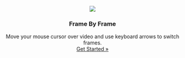 <p align="center">
    <a href="https://github.com/victor-savinov/frame-by-frame">
        <img src="https://github.com/victor-savinov/frame-by-frame/blob/master/icons/128.png">
    </a>
</p>

<h3 align="center">Frame By Frame</h3>

<p align="center">
    Move your mouse cursor over video and use keyboard arrows to switch frames.
    <br>
    <a href="https://chrome.google.com/webstore/detail/frame-by-frame/cclnaabdfgnehogonpeddbgejclcjneh">Get Started »</a>
</p>
